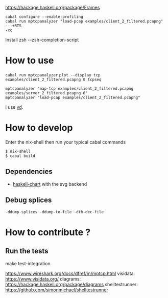 https://hackage.haskell.org/package/Frames



```
cabal configure --enable-profiling
cabal run mptcpanalyzer "load-pcap examples/client_2_filtered.pcapng"  -- +RTS
-xc
```

Install zsh
--zsh-completion-script


# How to use
`cabal run mptcpanalyzer`
`plot --display tcp examples/client_2_filtered.pcapng 0 tcpseq`
```
mptcpanalyzer "map-tcp examples/client_2_filtered.pcapng examples/server_2_filtered.pcapng 0"
mptcpanalyzer "load-pcap examples/client_2_filtered.pcapng"
```

I use [vd](visidata).

# How to develop

Enter the nix-shell then run your typical cabal commands
```
$ nix-shell
$ cabal build
```
## Dependencies

- [haskell-chart](haskell-chart) with the svg backend

## Debug splices

`-ddump-splices -ddump-to-file -dth-dec-file`



# How to contribute ?

##  Run the tests

make test-integration





https://www.wireshark.org/docs/dfref/m/mptcp.html
visidata: https://www.visidata.org/
diagrams: https://hackage.haskell.org/package/diagrams
shelltestrunner: https://github.com/simonmichael/shelltestrunner
